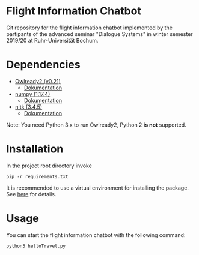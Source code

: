 # Flight Information Chatbot
Git repository for the flight information chatbot implemented by the partipants of the advanced seminar "Dialogue Systems"  in winter semester 2019/20 at Ruhr-Universität Bochum. 

# Dependencies
- [Owlready2 (v0.21)](https://pypi.org/project/Owlready2/)
  - [Dokumentation](https://owlready2.readthedocs.io/en/latest/)
- [numpy (1.17.4)](https://pypi.org/project/numpy/)
  - [Dokumentation](https://docs.scipy.org/doc/numpy/)
- [nltk (3.4.5)](https://pypi.org/project/nltk/)
  - [Dokumentation](https://www.nltk.org/)

Note: You need Python 3.x to run Owlready2, Python 2 **is not** supported.

# Installation
In the project root directory invoke
```
pip -r requirements.txt 
```
It is recommended to use a virtual environment for installing the package. See [here](https://docs.python.org/3/tutorial/venv.html) for details.

# Usage
You can start the flight information chatbot with the following command:
```bash
python3 helloTravel.py
```
